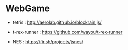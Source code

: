 # WebGame


- tetris : http://aerolab.github.io/blockrain.js/
- t-rex-runner : https://github.com/wayou/t-rex-runner

- NES : https://fir.sh/projects/jsnes/
